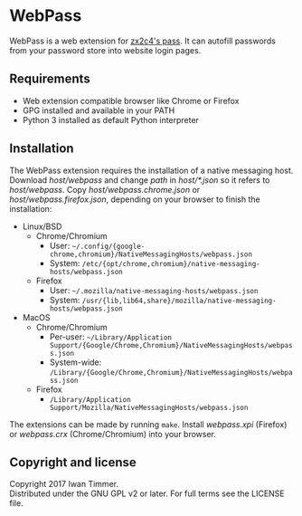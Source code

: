# WebPass
WebPass is a web extension for [zx2c4's pass](https://www.passwordstore.org/).
It can autofill passwords from your password store into website login pages.

## Requirements
- Web extension compatible browser like Chrome or Firefox
- GPG installed and available in your PATH
- Python 3 installed as default Python interpreter

## Installation
The WebPass extension requires the installation of a native messaging host.
Download *host/webpass* and change *path* in *host/\*.json* so it refers to *host/webpass*.
Copy *host/webpass.chrome.json* or *host/webpass.firefox.json*, depending on your browser to finish the installation:

- Linux/BSD
  - Chrome/Chromium
    - User: `~/.config/{google-chrome,chromium}/NativeMessagingHosts/webpass.json`
    - System: `/etc/{opt/chrome,chromium}/native-messaging-hosts/webpass.json`
  - Firefox
    - User: `~/.mozilla/native-messaging-hosts/webpass.json`
    - System: `/usr/{lib,lib64,share}/mozilla/native-messaging-hosts/webpass.json`
- MacOS
  - Chrome/Chromium
    - Per-user: `~/Library/Application Support/{Google/Chrome,Chromium}/NativeMessagingHosts/webpass.json`
    - System-wide: `/Library/{Google/Chrome,Chromium}/NativeMessagingHosts/webpass.json`
  - Firefox
    - `/Library/Application Support/Mozilla/NativeMessagingHosts/webpass.json`

The extensions can be made by running `make`.
Install *webpass.xpi* (Firefox) or *webpass.crx* (Chrome/Chromium) into your browser.

## Copyright and license
Copyright 2017 Iwan Timmer.  
Distributed under the GNU GPL v2 or later. For full terms see the LICENSE file.
